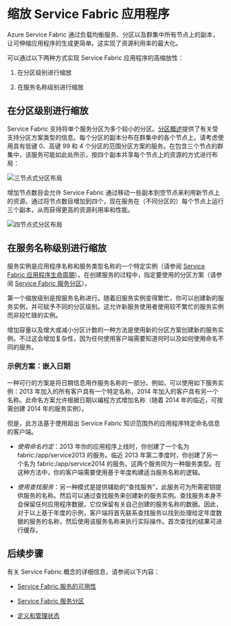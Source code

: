 <properties
   pageTitle="Service Fabric 服务的可伸缩性 | Azure"
   description="介绍如何缩放 Service Fabric 服务"
   services="service-fabric"
   documentationCenter=".net"
   authors="appi101"
   manager="timlt"
   editor=""/>

<tags
   ms.service="service-fabric"
   ms.devlang="dotnet"
   ms.topic="article"
   ms.tgt_pltfrm="NA"
   ms.workload="NA"
   ms.date="08/10/2016"
   wacn.date="08/29/2016"
   ms.author="aprameyr"/>

# 缩放 Service Fabric 应用程序
Azure Service Fabric 通过负载均衡服务、分区以及群集中所有节点上的副本，让可伸缩应用程序的生成更简单。这实现了资源利用率的最大化。

可以通过以下两种方式实现 Service Fabric 应用程序的高缩放性：

1. 在分区级别进行缩放

2. 在服务名称级别进行缩放

## 在分区级别进行缩放
Service Fabric 支持将单个服务分区为多个较小的分区。[分区概述](/documentation/articles/service-fabric-concepts-partitioning/)提供了有关受支持分区方案类型的信息。每个分区的副本分布在群集中的各个节点上。请考虑使用具有低键 0、高键 99 和 4 个分区的范围分区方案的服务。在包含三个节点的群集中，该服务可能如此处所示，按四个副本共享每个节点上的资源的方式进行布局：

![三节点式分区布局](./media/service-fabric-concepts-scalability/layout-three-nodes.png)

增加节点数目会允许 Service Fabric 通过移动一些副本到空节点来利用新节点上的资源。通过将节点数目增加到四个，现在服务在（不同分区的）每个节点上运行三个副本，从而获得更高的资源利用率和性能。

![四节点式分区布局](./media/service-fabric-concepts-scalability/layout-four-nodes.png)

## 在服务名称级别进行缩放
服务实例是应用程序名称和服务类型名称的一个特定实例（请参阅 [Service Fabric 应用程序生命周期](/documentation/articles/service-fabric-application-lifecycle/)）。在创建服务的过程中，指定要使用的分区方案（请参阅 [Service Fabric 服务分区](/documentation/articles/service-fabric-concepts-partitioning/)）。

第一个缩放级别是按服务名称进行。随着旧服务实例变得繁忙，你可以创建新的服务实例，并可赋予不同的分区级别。这允许新服务使用者使用较不繁忙的服务实例而非较忙碌的实例。

增加容量以及增大或减小分区计数的一种方法是使用新的分区方案创建新的服务实例。不过这会增加复杂性，因为任何使用客户端需要知道何时以及如何使用命名不同的服务。

### 示例方案：嵌入日期
一种可行的方案是将日期信息用作服务名称的一部分。例如，可以使用如下服务实例：2013 年加入的所有客户具有一个特定名称，2014 年加入的客户具有另一个名称。此命名方案允许根据日期以编程方式增加名称（随着 2014 年的临近，可按需创建 2014 年的服务实例）。

但是，此方法基于使用超出 Service Fabric 知识范围外的应用程序特定命名信息的客户端。

- *使用命名约定*：2013 年你的应用程序上线时，你创建了一个名为 fabric:/app/service2013 的服务。临近 2013 年第二季度时，你创建了另一个名为 fabric:/app/service2014 的服务。这两个服务同为一种服务类型。在这种方法中，你的客户端需要使用基于年度构建适当服务名称的逻辑。

- *使用查找服务*：另一种模式是提供辅助的“查找服务”，此服务可为所需密钥提供服务的名称。然后可以通过查找服务来创建新的服务实例。查找服务本身不会保留任何应用程序数据，它仅保留有关自己创建的服务名称的数据。因此，对于以上基于年度的示例，客户端将首先联系查找服务以找到处理给定年度数据的服务的名称，然后使用该服务名称来执行实际操作。首次查找的结果可进行缓存。

## 后续步骤

有关 Service Fabric 概念的详细信息，请参阅以下内容：

- [Service Fabric 服务的可用性](/documentation/articles/service-fabric-availability-services/)

- [Service Fabric 服务分区](/documentation/articles/service-fabric-concepts-partitioning/)

- [定义和管理状态](/documentation/articles/service-fabric-concepts-state/)
 

<!---HONumber=Mooncake_0822_2016-->
